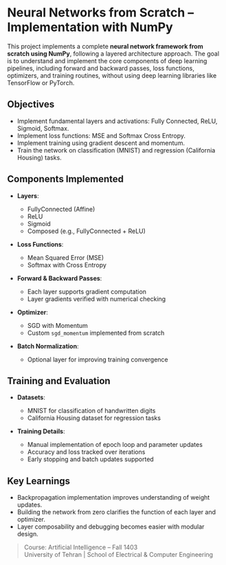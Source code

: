 # Neural Networks from Scratch – Implementation with NumPy

This project implements a complete **neural network framework from scratch using NumPy**, following a layered architecture approach. The goal is to understand and implement the core components of deep learning pipelines, including forward and backward passes, loss functions, optimizers, and training routines, without using deep learning libraries like TensorFlow or PyTorch.

## Objectives

- Implement fundamental layers and activations: Fully Connected, ReLU, Sigmoid, Softmax.
- Implement loss functions: MSE and Softmax Cross Entropy.
- Implement training using gradient descent and momentum.
- Train the network on classification (MNIST) and regression (California Housing) tasks.

## Components Implemented

- **Layers**:
  - FullyConnected (Affine)
  - ReLU
  - Sigmoid
  - Composed (e.g., FullyConnected + ReLU)

- **Loss Functions**:
  - Mean Squared Error (MSE)
  - Softmax with Cross Entropy

- **Forward & Backward Passes**:
  - Each layer supports gradient computation
  - Layer gradients verified with numerical checking

- **Optimizer**:
  - SGD with Momentum
  - Custom `sgd_momentum` implemented from scratch

- **Batch Normalization**:
  - Optional layer for improving training convergence

## Training and Evaluation

- **Datasets**:
  - MNIST for classification of handwritten digits
  - California Housing dataset for regression tasks

- **Training Details**:
  - Manual implementation of epoch loop and parameter updates
  - Accuracy and loss tracked over iterations
  - Early stopping and batch updates supported

## Key Learnings

- Backpropagation implementation improves understanding of weight updates.
- Building the network from zero clarifies the function of each layer and optimizer.
- Layer composability and debugging becomes easier with modular design.

> Course: Artificial Intelligence – Fall 1403  
> University of Tehran | School of Electrical & Computer Engineering